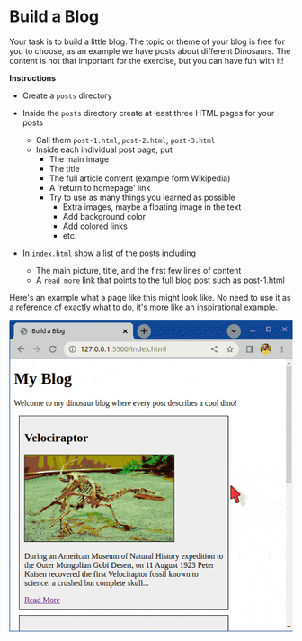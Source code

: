 # Build a Blog

Your task is to build a little blog. The topic or theme of your blog is free for you to choose, as an example we have posts about different Dinosaurs. The content is not that important for the exercise, but you can have fun with it!

**Instructions**

- Create a `posts` directory
- Inside the `posts` directory create at least three HTML pages for your posts
    - Call them `post-1.html`, `post-2.html`, `post-3.html`
    - Inside each individual post page, put
        - The main image
        - The title
        - The full article content (example form Wikipedia)
        - A 'return to homepage' link
        - Try to use as many things you learned as possible
            - Extra images, maybe a floating image in the text
            - Add background color
            - Add colored links
            - etc.

- In `index.html` show a list of the posts including
    - The main picture, title, and the first few lines of content
    - A `read more` link that points to the full blog post such as post-1.html

Here's an example what a page like this might look like. No need to use it as a
reference of exactly what to do, it's more like an inspirational example.

![Example animation of how the page might look like](demo.gif)